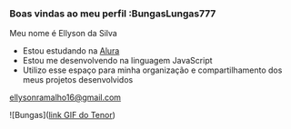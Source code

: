 ### Boas vindas ao meu perfil :BungasLungas777

Meu nome é Ellyson da Silva

- Estou estudando na [Alura](https://www.alura.com.br)
- Estou me desenvolvendo na linguagem JavaScript
- Utilizo esse espaço para minha organização e compartilhamento dos meus projetos desenvolvidos

ellysonramalho16@gmail.com

![Bungas]([link GIF do Tenor](https://media1.tenor.com/m/tFIL3ypwCR4AAAAd/bungas-kleberiano.gif))
